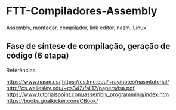 # FTT-Compiladores-Assembly
Assembly, montador, compilador, link editor, nasm, Linux

## Fase de síntese de compilação, geração de código (6 etapa)

Referências:

https://www.nasm.us/
https://cs.lmu.edu/~ray/notes/nasmtutorial/
http://cs.wellesley.edu/~cs342/fall12/papers/isa.pdf
https://www.tutorialspoint.com/assembly_programming/index.htm
https://books.goalkicker.com/CBook/
